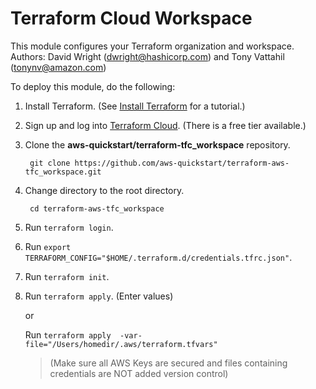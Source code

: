 
# Terraform Cloud Workspace 
This module configures your Terraform organization and workspace.  
Authors: David Wright (dwright@hashicorp.com) and Tony Vattahil (tonynv@amazon.com)

To deploy this module, do the following:
1. Install Terraform. (See [Install Terraform](https://learn.hashicorp.com/tutorials/terraform/install-cli) for a tutorial.) 
2. Sign up and log into [Terraform Cloud](https://app.terraform.io/signup/account). (There is a free tier available.)
3. Clone the **aws-quickstart/terraform-tfc_workspace** repository.

        git clone https://github.com/aws-quickstart/terraform-aws-tfc_workspace.git

4. Change directory to the root directory.

        cd terraform-aws-tfc_workspace

5. Run `terraform login`.
6. Run `export TERRAFORM_CONFIG="$HOME/.terraform.d/credentials.tfrc.json"`.
7. Run `terraform init`.
8. Run `terraform apply`. (Enter values) 

   or 
   
   Run `terraform apply  -var-file="/Users/homedir/.aws/terraform.tfvars"` 
   > (Make sure all AWS Keys are secured and files containing credentials are NOT added version control)
